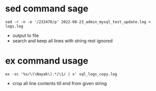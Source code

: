 # sed command sage


```shell
sed -r -n -e '/232476/p' 2022-08-23_admin_mysql_test_update.log > logs.log
```

- output to file 
- search and keep all lines with string rest ignored


# ex command usage

```shell
ex -sc '%s/\(\Nayak\).*/\1/ | x' sql_logs_copy.log
```

- crop all line contents till end from given string
